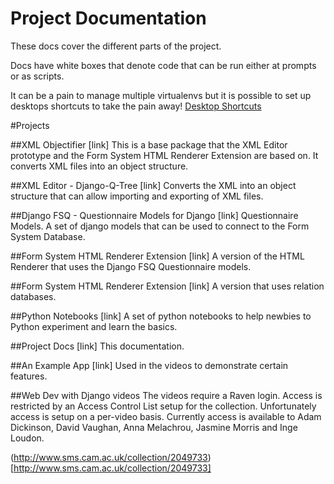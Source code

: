 # Project Documentation

These docs cover the different parts of the project.

Docs have white boxes that denote code that can be run either at prompts or as scripts. 

It can be a pain to manage multiple virtualenvs but it is possible to set up desktops shortcuts to take the pain away! [Desktop Shortcuts](tips/shortcuts.md)

#Projects

##XML Objectifier
[link]
This is a base package that the XML Editor prototype and the Form System HTML Renderer Extension are based on.  It converts XML files into an object structure.

##XML Editor - Django-Q-Tree
[link]
Converts the XML into an object structure that can allow importing and exporting of XML files.

##Django FSQ - Questionnaire Models for Django
[link]
Questionnaire Models.  A set of django models that can be used to connect to the Form System Database.

##Form System HTML Renderer Extension
[link]
A version of the HTML Renderer that uses the Django FSQ Questionnaire models.

##Form System HTML Renderer Extension
[link]
A version that uses relation databases.  

##Python Notebooks
[link]
A set of python notebooks to help newbies to Python experiment and learn the basics.

##Project Docs
[link]
This documentation.

##An Example App
[link]
Used in the videos to demonstrate certain features.  

##Web Dev with Django videos
The videos require a Raven login.  Access is restricted by an Access Control List setup for the collection.  Unfortunately access is setup on a per-video basis.  Currently access is available to Adam Dickinson, David Vaughan, Anna Melachrou, Jasmine Morris and Inge Loudon.

(http://www.sms.cam.ac.uk/collection/2049733)[http://www.sms.cam.ac.uk/collection/2049733]
